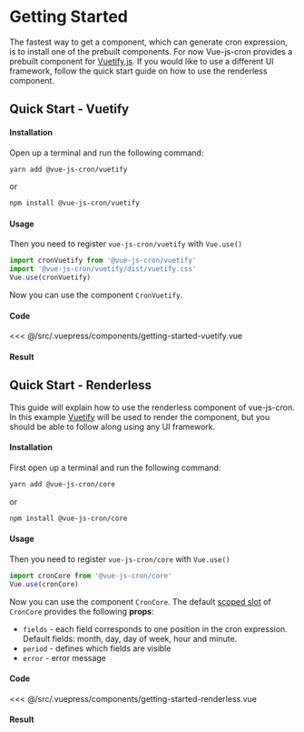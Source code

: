 # Getting Started

The fastest way to get a component, which can generate cron expression, is to install one of the prebuilt components.
For now Vue-js-cron provides a prebuilt component for [Vuetify.js](/guide/getting-started.html#quick-start-vuetify).
If you would like to use a different UI framework, follow the quick start guide on how to use the renderless component.

## Quick Start - Vuetify

#### Installation

Open up a terminal and run the following command:

```bash 
yarn add @vue-js-cron/vuetify
```
or

```bash 
npm install @vue-js-cron/vuetify
```
#### Usage

Then you need to register `vue-js-cron/vuetify` with `Vue.use()`

```js
import cronVuetify from '@vue-js-cron/vuetify'
import '@vue-js-cron/vuetify/dist/vuetify.css'
Vue.use(cronVuetify)
```

Now you can use the component `CronVuetify`.

#### Code

<<< @/src/.vuepress/components/getting-started-vuetify.vue

#### Result 

<getting-started-vuetify />

## Quick Start - Renderless

This guide will explain how to use the renderless component of vue-js-cron.
In this example [Vuetify](https://vuetifyjs.com/en/) will be used to render the component, but you should be able to follow along using any UI framework.

#### Installation

First open up a terminal and run the following command:

```bash 
yarn add @vue-js-cron/core
```
or

```bash 
npm install @vue-js-cron/core
```

#### Usage

Then you need to register `vue-js-cron/core` with `Vue.use()`

```js
import cronCore from '@vue-js-cron/core'
Vue.use(cronCore)
```

Now you can use the component `CronCore`. The default [scoped slot](https://vuejs.org/v2/guide/components-slots.html#Scoped-Slots) of `CronCore` provides the following **props**:

- `fields` - each field corresponds to one position in the cron expression. Default fields: month, day, day of week, hour and minute.
- `period` - defines which fields are visible
- `error` - error message

#### Code

<<< @/src/.vuepress/components/getting-started-renderless.vue

#### Result

<getting-started-renderless />
